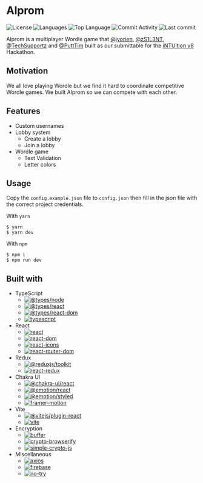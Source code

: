 # Alprom

![License](https://img.shields.io/github/license/TechSupportz/alprom?style=for-the-badge) ![Languages](https://img.shields.io/github/languages/count/TechSupportz/alprom?style=for-the-badge) ![Top Language](https://img.shields.io/github/languages/top/TechSupportz/alprom?style=for-the-badge) ![Commit Activity](https://img.shields.io/github/commit-activity/y/TechSupportz/alprom?style=for-the-badge) ![Last commit](https://img.shields.io/github/last-commit/TechSupportz/alprom?style=for-the-badge)

Alprom is a multiplayer Wordle game that [@jyorien](https://github.com/jyorien), [@zS1L3NT](https://github.com/zS1L3NT), [@TechSupportz](https://github.com/TechSupportz) and [@PuttTim](https://github.com/PuttTim) built as our submittable for the [iNTUition v8](https://intuition-v8.devpost.com/) Hackathon.

## Motivation

We all love playing Wordle but we find it hard to coordinate competitive Wordle games. We built Alprom so we can compete with each other.

## Features

-   Custom usernames
-   Lobby system
    -   Create a lobby
    -   Join a lobby
-   Wordle game
    -   Text Validation
    -   Letter colors

## Usage

Copy the `config.example.json` file to `config.json` then fill in the json file with the correct project credentials.

With `yarn`

```
$ yarn
$ yarn dev
```

With `npm`

```
$ npm i
$ npm run dev
```

## Built with

-   TypeScript
    -   [![@types/node](https://img.shields.io/github/package-json/dependency-version/TechSupportz/alprom/dev/@types/node?style=flat-square)](https://npmjs.com/package/@types/node)
    -   [![@types/react](https://img.shields.io/github/package-json/dependency-version/TechSupportz/alprom/dev/@types/react?style=flat-square)](https://npmjs.com/package/@types/react)
    -   [![@types/react-dom](https://img.shields.io/github/package-json/dependency-version/TechSupportz/alprom/dev/@types/react-dom?style=flat-square)](https://npmjs.com/package/@types/react-dom)
    -   [![typescript](https://img.shields.io/github/package-json/dependency-version/TechSupportz/alprom/dev/typescript?style=flat-square)](https://npmjs.com/package/typescript)
-   React
    -   [![react](https://img.shields.io/github/package-json/dependency-version/TechSupportz/alprom/react?style=flat-square)](https://npmjs.com/package/react)
    -   [![react-dom](https://img.shields.io/github/package-json/dependency-version/TechSupportz/alprom/react-dom?style=flat-square)](https://npmjs.com/package/react-dom)
    -   [![react-icons](https://img.shields.io/github/package-json/dependency-version/TechSupportz/alprom/react-icons?style=flat-square)](https://npmjs.com/package/react-icons)
    -   [![react-router-dom](https://img.shields.io/github/package-json/dependency-version/TechSupportz/alprom/react-router-dom?style=flat-square)](https://npmjs.com/package/react-router-dom)
-   Redux
    -   [![@reduxjs/toolkit](https://img.shields.io/github/package-json/dependency-version/TechSupportz/alprom/@reduxjs/toolkit?style=flat-square)](https://npmjs.com/package/@reduxjs/toolkit)
    -   [![react-redux](https://img.shields.io/github/package-json/dependency-version/TechSupportz/alprom/react-redux?style=flat-square)](https://npmjs.com/package/react-redux)
-   Chakra UI
    -   [![@chakra-ui/react](https://img.shields.io/github/package-json/dependency-version/TechSupportz/alprom/@chakra-ui/react?style=flat-square)](https://npmjs.com/package/@chakra-ui/react)
    -   [![@emotion/react](https://img.shields.io/github/package-json/dependency-version/TechSupportz/alprom/@emotion/react?style=flat-square)](https://npmjs.com/package/@emotion/react)
    -   [![@emotion/styled](https://img.shields.io/github/package-json/dependency-version/TechSupportz/alprom/@emotion/styled?style=flat-square)](https://npmjs.com/package/@emotion/styled)
    -   [![framer-motion](https://img.shields.io/github/package-json/dependency-version/TechSupportz/alprom/framer-motion?style=flat-square)](https://npmjs.com/package/framer-motion)
-   Vite
    -   [![@vitejs/plugin-react](https://img.shields.io/github/package-json/dependency-version/TechSupportz/alprom/dev/@vitejs/plugin-react?style=flat-square)](https://npmjs.com/package/@vitejs/plugin-react)
    -   [![vite](https://img.shields.io/github/package-json/dependency-version/TechSupportz/alprom/dev/vite?style=flat-square)](https://npmjs.com/package/vite)
-   Encryption
    -   [![buffer](https://img.shields.io/github/package-json/dependency-version/TechSupportz/alprom/buffer?style=flat-square)](https://npmjs.com/package/buffer)
    -   [![crypto-browserify](https://img.shields.io/github/package-json/dependency-version/TechSupportz/alprom/crypto-browserify?style=flat-square)](https://npmjs.com/package/crypto-browserify)
    -   [![simple-crypto-js](https://img.shields.io/github/package-json/dependency-version/TechSupportz/alprom/simple-crypto-js?style=flat-square)](https://npmjs.com/package/simple-crypto-js)
-   Miscellaneous
    -   [![axios](https://img.shields.io/github/package-json/dependency-version/TechSupportz/alprom/axios?style=flat-square)](https://npmjs.com/package/axios)
    -   [![firebase](https://img.shields.io/github/package-json/dependency-version/TechSupportz/alprom/firebase?style=flat-square)](https://npmjs.com/package/firebase)
    -   [![no-try](https://img.shields.io/github/package-json/dependency-version/TechSupportz/alprom/no-try?style=flat-square)](https://npmjs.com/package/no-try)
